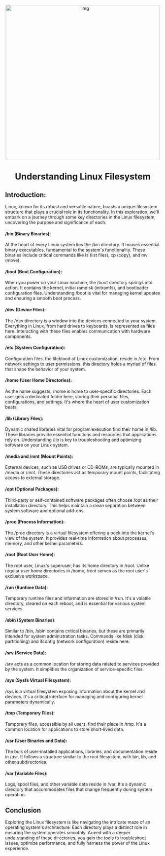 
<div align="center">
    <img 
        style="width: 500px; 
               height: 500px;
               display: block; 
               margin-left: auto;
               margin-right: auto;"
        src="https://cdn.iconscout.com/icon/free/png-512/linux-17-570099.png" 
        alt="img">
</div>


<h1 align="center"> Understanding Linux Filesystem </h1>

## Introduction:

Linux, known for its robust and versatile nature, boasts a unique filesystem structure that plays a crucial role in its functionality. In this exploration, we'll embark on a journey through some key directories in the Linux filesystem, uncovering the purpose and significance of each.

####  /bin (Binary Binaries):

At the heart of every Linux system lies the /bin directory. It houses essential binary executables, fundamental to the system's functionality. These binaries include critical commands like ls (list files), cp (copy), and mv (move).

####    /boot (Boot Configuration):

When you power on your Linux machine, the /boot directory springs into action. It contains the kernel, initial ramdisk (initramfs), and bootloader configuration files. Understanding /boot is vital for managing kernel updates and ensuring a smooth boot process.

####    /dev (Device Files):

The /dev directory is a window into the devices connected to your system. Everything in Linux, from hard drives to keyboards, is represented as files here. Interacting with these files enables communication with hardware components.

####    /etc (System Configuration):

Configuration files, the lifeblood of Linux customization, reside in /etc. From network settings to user permissions, this directory holds a myriad of files that shape the behavior of your system.

####    /home (User Home Directories):

As the name suggests, /home is home to user-specific directories. Each user gets a dedicated folder here, storing their personal files, configurations, and settings. It's where the heart of user customization beats.

####    /lib (Library Files):

Dynamic shared libraries vital for program execution find their home in /lib. These libraries provide essential functions and resources that applications rely on. Understanding /lib is key to troubleshooting and optimizing software on your Linux system.

####    /media and /mnt (Mount Points):

External devices, such as USB drives or CD-ROMs, are typically mounted in /media or /mnt. These directories act as temporary mount points, facilitating access to external storage.

 ####   /opt (Optional Packages):

Third-party or self-contained software packages often choose /opt as their installation directory. This helps maintain a clean separation between system software and optional add-ons.

####    /proc (Process Information):

The /proc directory is a virtual filesystem offering a peek into the kernel's view of the system. It provides real-time information about processes, memory, and other kernel parameters.

 ####   /root (Root User Home):

The root user, Linux's superuser, has its home directory in /root. Unlike regular user home directories in /home, /root serves as the root user's exclusive workspace.

 ####   /run (Runtime Data):

Temporary runtime files and information are stored in /run. It's a volatile directory, cleared on each reboot, and is essential for various system services.

 ####   /sbin (System Binaries):

Similar to /bin, /sbin contains critical binaries, but these are primarily intended for system administration tasks. Commands like fdisk (disk partitioning) and ifconfig (network configuration) reside here.

 ####   /srv (Service Data):

/srv acts as a common location for storing data related to services provided by the system. It simplifies the organization of service-specific files.

 ####   /sys (Sysfs Virtual Filesystem):

/sys is a virtual filesystem exposing information about the kernel and devices. It's a critical interface for managing and configuring kernel parameters dynamically.

 ####   /tmp (Temporary Files):

Temporary files, accessible by all users, find their place in /tmp. It's a common location for applications to store short-lived data.

####    /usr (User Binaries and Data):

The bulk of user-installed applications, libraries, and documentation reside in /usr. It follows a structure similar to the root filesystem, with bin, lib, and other subdirectories.

####    /var (Variable Files):

Logs, spool files, and other variable data reside in /var. It's a dynamic directory that accommodates files that change frequently during system operation.

## Conclusion

Exploring the Linux filesystem is like navigating the intricate maze of an operating system's architecture. Each directory plays a distinct role in ensuring the system operates smoothly. Armed with a deeper understanding of these directories, you gain the tools to troubleshoot issues, optimize performance, and fully harness the power of the Linux experience.
